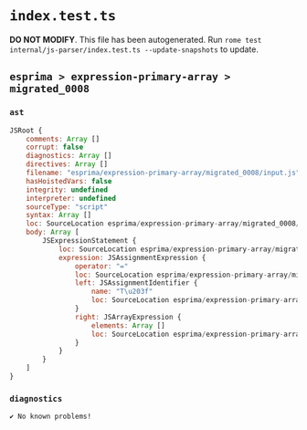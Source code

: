 # `index.test.ts`

**DO NOT MODIFY**. This file has been autogenerated. Run `rome test internal/js-parser/index.test.ts --update-snapshots` to update.

## `esprima > expression-primary-array > migrated_0008`

### `ast`

```javascript
JSRoot {
	comments: Array []
	corrupt: false
	diagnostics: Array []
	directives: Array []
	filename: "esprima/expression-primary-array/migrated_0008/input.js"
	hasHoistedVars: false
	integrity: undefined
	interpreter: undefined
	sourceType: "script"
	syntax: Array []
	loc: SourceLocation esprima/expression-primary-array/migrated_0008/input.js 1:0-2:0
	body: Array [
		JSExpressionStatement {
			loc: SourceLocation esprima/expression-primary-array/migrated_0008/input.js 1:0-1:12
			expression: JSAssignmentExpression {
				operator: "="
				loc: SourceLocation esprima/expression-primary-array/migrated_0008/input.js 1:0-1:12
				left: JSAssignmentIdentifier {
					name: "T\u203f"
					loc: SourceLocation esprima/expression-primary-array/migrated_0008/input.js 1:0-1:7 (T‿)
				}
				right: JSArrayExpression {
					elements: Array []
					loc: SourceLocation esprima/expression-primary-array/migrated_0008/input.js 1:10-1:12
				}
			}
		}
	]
}
```

### `diagnostics`

```
✔ No known problems!

```
